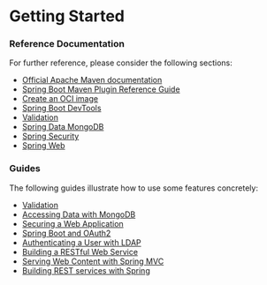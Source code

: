 # Getting Started

### Reference Documentation
For further reference, please consider the following sections:

* [Official Apache Maven documentation](https://maven.apache.org/guides/index.html)
* [Spring Boot Maven Plugin Reference Guide](https://docs.spring.io/spring-boot/docs/2.7.11-SNAPSHOT/maven-plugin/reference/html/)
* [Create an OCI image](https://docs.spring.io/spring-boot/docs/2.7.11-SNAPSHOT/maven-plugin/reference/html/#build-image)
* [Spring Boot DevTools](https://docs.spring.io/spring-boot/docs/2.7.11-SNAPSHOT/reference/htmlsingle/#using.devtools)
* [Validation](https://docs.spring.io/spring-boot/docs/2.7.11-SNAPSHOT/reference/htmlsingle/#io.validation)
* [Spring Data MongoDB](https://docs.spring.io/spring-boot/docs/2.7.11-SNAPSHOT/reference/htmlsingle/#data.nosql.mongodb)
* [Spring Security](https://docs.spring.io/spring-boot/docs/2.7.11-SNAPSHOT/reference/htmlsingle/#web.security)
* [Spring Web](https://docs.spring.io/spring-boot/docs/2.7.11-SNAPSHOT/reference/htmlsingle/#web)

### Guides
The following guides illustrate how to use some features concretely:

* [Validation](https://spring.io/guides/gs/validating-form-input/)
* [Accessing Data with MongoDB](https://spring.io/guides/gs/accessing-data-mongodb/)
* [Securing a Web Application](https://spring.io/guides/gs/securing-web/)
* [Spring Boot and OAuth2](https://spring.io/guides/tutorials/spring-boot-oauth2/)
* [Authenticating a User with LDAP](https://spring.io/guides/gs/authenticating-ldap/)
* [Building a RESTful Web Service](https://spring.io/guides/gs/rest-service/)
* [Serving Web Content with Spring MVC](https://spring.io/guides/gs/serving-web-content/)
* [Building REST services with Spring](https://spring.io/guides/tutorials/rest/)

